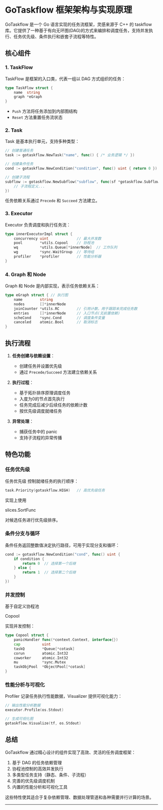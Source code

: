 # GoTaskflow 框架架构与实现原理

GoTaskflow 是一个 Go 语言实现的任务流框架，灵感来源于 C++ 的 taskflow 库。它提供了一种基于有向无环图(DAG)的方式来编排和调度任务，支持并发执行、任务优先级、条件执行和嵌套子流程等特性。

## 核心组件

### 1. TaskFlow

TaskFlow 是框架的入口类，代表一组以 DAG 方式组织的任务：

```go
type TaskFlow struct {
    name  string
    graph *eGraph
}
```

- `Push` 方法将任务添加到内部图结构
- `Reset` 方法重置任务流状态

### 2. Task

Task 是基本执行单元，支持多种类型：

```go
// 创建普通任务
task := gotaskflow.NewTask("name", func() { /* 业务逻辑 */ })

// 创建条件任务
cond := gotaskflow.NewCondition("condition", func() uint { return 0 })

// 创建子流程
subflow := gotaskflow.NewSubflow("subflow", func(sf *gotaskflow.Subflow) {
    // 子流程定义...
})
```

任务依赖关系通过 `Precede` 和 `Succeed` 方法建立。

### 3. Executor

Executor 负责调度和执行任务流：

```go
type innerExecutorImpl struct {
    concurrency uint             // 最大并发数
    pool        *utils.Copool    // 协程池
    wq          *utils.Queue[*innerNode]  // 工作队列
    wg          *sync.WaitGroup  // 等待组
    profiler    *profiler        // 性能分析器
}
```

### 4. Graph 和 Node

Graph 和 Node 是内部实现，表示任务依赖关系：

```go
type eGraph struct { // 执行图
    name        string
    nodes       []*innerNode
    joinCounter *utils.RC        // 引用计数，用于跟踪未完成任务数
    entries     []*innerNode     // 入口节点(无前置依赖)
    scheCond    *sync.Cond       // 调度条件变量
    canceled    atomic.Bool      // 取消标志
}
```

## 执行流程

1. **任务创建与依赖设置**：

   - 创建任务并设置优先级
   - 通过 `Precede/Succeed` 方法建立依赖关系

2. **执行过程**：

   - 基于拓扑排序原理调度任务
   - 入度为0的节点首先执行
   - 任务完成后减少后续任务的依赖计数
   - 按优先级调度就绪任务

3. **异常处理**：
   - 捕获任务中的 panic
   - 支持子流程的异常传播

## 特色功能

### 任务优先级

任务优先级 控制就绪任务的执行顺序：

```go
task.Priority(gotaskflow.HIGH)   // 高优先级任务
```

实现上使用

slices.SortFunc

对候选任务进行优先级排序。

### 条件分支与循环

条件任务返回整数值决定执行路径，可用于实现分支和循环：

```go
cond := gotaskflow.NewCondition("cond", func() uint {
    if condition {
        return 0  // 选择第一个后继
    } else {
        return 1  // 选择第二个后继
    }
})
```

### 并发控制

基于自定义协程池

Copool

实现并发控制：

```go
type Copool struct {
    panicHandler func(*context.Context, interface{})
    cap          uint
    taskQ        *Queue[*cotask]
    corun        atomic.Int32
    coworker     atomic.Int32
    mu           *sync.Mutex
    taskObjPool  *ObjectPool[*cotask]
}
```

### 性能分析与可视化

Profiler 记录任务执行性能数据，Visualizer 提供可视化能力：

```go
// 输出性能分析数据
executor.Profile(os.Stdout)

// 生成可视化图
gotaskflow.Visualize(tf, os.Stdout)
```

## 总结

GoTaskflow 通过精心设计的组件实现了高效、灵活的任务调度框架：

1. 基于 DAG 的任务依赖管理
2. 协程池控制的高效并发执行
3. 多类型任务支持（静态、条件、子流程）
4. 完善的优先级调度机制
5. 内置的性能分析和可视化工具

这些特性使其适合于复杂依赖管理、数据处理管道和各种需要并行计算的场景。

---
